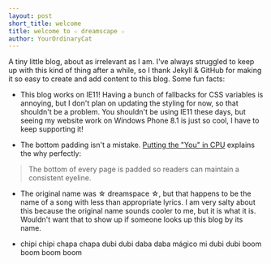 ```yaml
---
layout: post
short_title: welcome
title: welcome to ☆ dreamscape ☆
author: YourOrdinaryCat
---
```


A tiny little blog, about as irrelevant as I am. I've always struggled to keep up with this kind of thing after a while, so I thank Jekyll & GitHub for making it so easy to create and add content to this blog. Some fun facts:

- This blog works on IE11! Having a bunch of fallbacks for CSS variables is annoying, but I don't plan on updating the styling for now, so that shouldn't be a problem. You shouldn't be using IE11 these days, but seeing my website work on Windows Phone 8.1 is just so cool, I have to keep supporting it!

- The bottom padding isn't a mistake. [Putting the "You" in CPU](https://cpu.land) explains the why perfectly:

> The bottom of every page is padded so readers can maintain a consistent eyeline.

- The original name was ☆ dreamspace ☆, but that happens to be the name of a song with less than appropriate lyrics. I am very salty about this because the original name sounds cooler to me, but it is what it is. Wouldn't want that to show up if someone looks up this blog by its name.

- chipi chipi chapa chapa dubi dubi daba daba mágico mi dubi dubi boom boom boom boom

